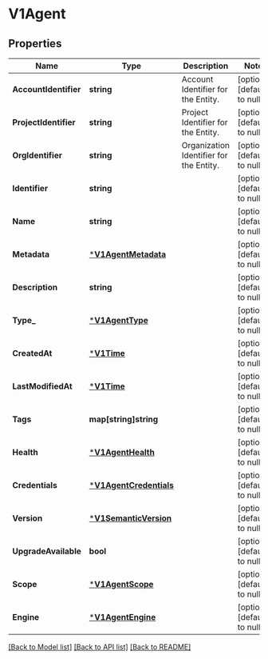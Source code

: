 # V1Agent

## Properties
Name | Type | Description | Notes
------------ | ------------- | ------------- | -------------
**AccountIdentifier** | **string** | Account Identifier for the Entity. | [optional] [default to null]
**ProjectIdentifier** | **string** | Project Identifier for the Entity. | [optional] [default to null]
**OrgIdentifier** | **string** | Organization Identifier for the Entity. | [optional] [default to null]
**Identifier** | **string** |  | [optional] [default to null]
**Name** | **string** |  | [optional] [default to null]
**Metadata** | [***V1AgentMetadata**](v1AgentMetadata.md) |  | [optional] [default to null]
**Description** | **string** |  | [optional] [default to null]
**Type_** | [***V1AgentType**](v1AgentType.md) |  | [optional] [default to null]
**CreatedAt** | [***V1Time**](v1Time.md) |  | [optional] [default to null]
**LastModifiedAt** | [***V1Time**](v1Time.md) |  | [optional] [default to null]
**Tags** | **map[string]string** |  | [optional] [default to null]
**Health** | [***V1AgentHealth**](v1AgentHealth.md) |  | [optional] [default to null]
**Credentials** | [***V1AgentCredentials**](v1AgentCredentials.md) |  | [optional] [default to null]
**Version** | [***V1SemanticVersion**](v1SemanticVersion.md) |  | [optional] [default to null]
**UpgradeAvailable** | **bool** |  | [optional] [default to null]
**Scope** | [***V1AgentScope**](v1AgentScope.md) |  | [optional] [default to null]
**Engine** | [***V1AgentEngine**](v1AgentEngine.md) |  | [optional] [default to null]

[[Back to Model list]](../README.md#documentation-for-models) [[Back to API list]](../README.md#documentation-for-api-endpoints) [[Back to README]](../README.md)

